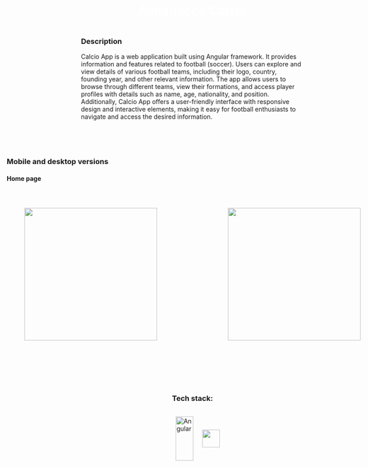 <body>
<div style="display: flex; align-items: center; justify-content: center; flex-direction: column;">
      
<div style="display: flex; gap: 10px;  flex-direction: column; align-items: center; justify-content: center;">
  <h1  align="center" style="color: white;"> Almanacco Calcio
  <!-- <p align="center"><img src="https://i.postimg.cc/Xv1MgmX0/Capture.png" style="width: 150px; padding: 20px;"></p></h1>  --> 
</div> 

<div>
  <h3 align="left">Description</h3>
    <p  align="left"> Calcio App is a web application built using Angular framework. It provides information and features related to football (soccer). Users can explore and view details of various football teams, including their logo, country, founding year, and other relevant information. The app allows users to browse through different teams, view their formations, and access player profiles with details such as name, age, nationality, and position. Additionally, Calcio App offers a user-friendly interface with responsive design and interactive elements, making it easy for football enthusiasts to navigate and access the desired information. </p>
   <br>

</div>          
<hr>

<div>
    <h3 align="left">Mobile and desktop versions</h3>
      <h4 align="left">Home page</h4>
  <div style="display: flex; gap: 5rem;  flex-direction: row;
        align-items: center; justify-content: center;">
   <img src='https://i.postimg.cc/zBcJdw4T/mobile.png' style="height: 300px; padding: 20px; margin: 20px;" /> 
    <img src='https://i.postimg.cc/d3GVLkSd/desktop.png' style="height: 300px; padding: 20px; margin: 20px;" /> 
    </div>
      <!-- <h4 align="left">Formation page</h4>
  <div style="display: flex; gap: 5rem;  flex-direction: row;
        align-items: center; justify-content: center;">
   <img src='https://i.postimg.cc/FzL7v0w7/mobile-10.png' style="height: 300px; padding: 20px; margin: 20px;" /> 
    <img src='https://i.postimg.cc/mZtXvV28/mobile-11.png' style="height: 300px; padding: 20px; margin: 20px;" /> 
    </div> -->
   
</div>      

      
<hr>
      
     
      

      
<hr>
<div style="display: flex; flex-direction: column; align-items: center;">
  <h3>Tech stack:</h3>
  <ul style="display: flex; flex-direction: row; gap: 20px; align-items: center; justify-content: center;">
    <img style="width: 40px;" src="https://angular.io/assets/images/logos/angular/angular.svg" alt="Angular" width="100" height="100">
    <img style="width: 40px; height: 40px" src="https://raw.githubusercontent.com/remojansen/logo.ts/master/ts_40x40.png">
    <!-- Добавьте другие иконки здесь -->
  </ul>
</div>

<hr>

</body>
